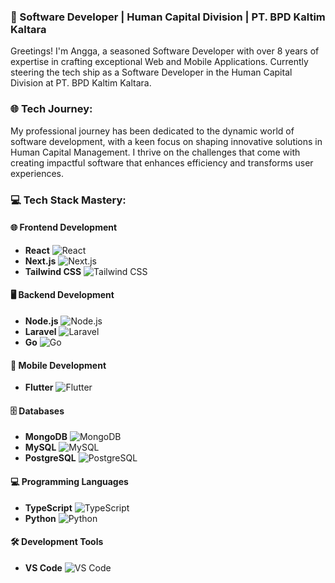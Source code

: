 ### 🚀 Software Developer | Human Capital Division | PT. BPD Kaltim Kaltara

Greetings! I'm Angga, a seasoned Software Developer with over 8 years of expertise in crafting exceptional Web and Mobile Applications. Currently steering the tech ship as a Software Developer in the Human Capital Division at PT. BPD Kaltim Kaltara.

### 🌐 Tech Journey:

My professional journey has been dedicated to the dynamic world of software development, with a keen focus on shaping innovative solutions in Human Capital Management. I thrive on the challenges that come with creating impactful software that enhances efficiency and transforms user experiences.

### 💻 Tech Stack Mastery:

#### 🌐 Frontend Development
- **React** ![React](https://skillicons.dev/icons?i=react)
- **Next.js** ![Next.js](https://skillicons.dev/icons?i=nextjs)
- **Tailwind CSS** ![Tailwind CSS](https://skillicons.dev/icons?i=tailwind)

#### 🖥️ Backend Development
- **Node.js** ![Node.js](https://skillicons.dev/icons?i=nodejs)
- **Laravel** ![Laravel](https://skillicons.dev/icons?i=laravel)
- **Go** ![Go](https://skillicons.dev/icons?i=go)

#### 📱 Mobile Development
- **Flutter** ![Flutter](https://skillicons.dev/icons?i=flutter)

#### 🗄️ Databases
- **MongoDB** ![MongoDB](https://skillicons.dev/icons?i=mongodb)
- **MySQL** ![MySQL](https://skillicons.dev/icons?i=mysql)
- **PostgreSQL** ![PostgreSQL](https://skillicons.dev/icons?i=postgres)

#### 💻 Programming Languages
- **TypeScript** ![TypeScript](https://skillicons.dev/icons?i=ts)
- **Python** ![Python](https://skillicons.dev/icons?i=py)

#### 🛠️ Development Tools
- **VS Code** ![VS Code](https://skillicons.dev/icons?i=vscode)
